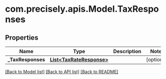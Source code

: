 
# com.precisely.apis.Model.TaxResponses

## Properties

Name | Type | Description | Notes
------------ | ------------- | ------------- | -------------
**_TaxResponses** | [**List&lt;TaxRateResponse&gt;**](TaxRateResponse.md) |  | [optional] 

[[Back to Model list]](../README.md#documentation-for-models)
[[Back to API list]](../README.md#documentation-for-api-endpoints)
[[Back to README]](../README.md)

